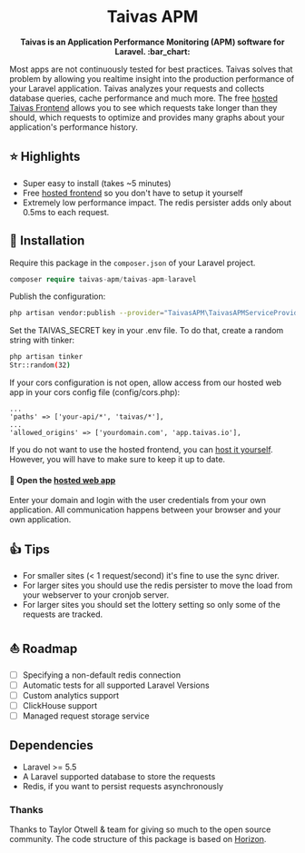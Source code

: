 <h1 align="center">
  Taivas APM
</h1>

<p align="center">
  <strong>Taivas is an Application Performance Monitoring (APM) software for Laravel. :bar_chart:</strong>
</p>

Most apps are not continuously tested for best practices. Taivas solves that problem by allowing you realtime insight into the production performance
of your Laravel application. Taivas analyzes your requests and collects database queries, cache performance and much more. The free [hosted Taivas 
Frontend](https://app.taivas.io) allows you to see which requests take longer than they should,
which requests to optimize and provides many graphs about your application's performance history.

## :star: Highlights
 - Super easy to install (takes ~5 minutes)
 - Free [hosted frontend](https://app.taivas.io) so you don't have to setup it yourself
 - Extremely low performance impact. The redis persister adds only about 0.5ms to each request.


## :rocket: Installation
Require this package in the `composer.json` of your Laravel project.

```php
composer require taivas-apm/taivas-apm-laravel
```

Publish the configuration:

```bash
php artisan vendor:publish --provider="TaivasAPM\TaivasAPMServiceProvider"
```

Set the TAIVAS_SECRET key in your .env file. To do that, create a random string with tinker:

```bash
php artisan tinker
Str::random(32)
```

If your cors configuration is not open, allow access from our hosted web app in your cors config file (config/cors.php):

```
...
'paths' => ['your-api/*', 'taivas/*'],
...
'allowed_origins' => ['yourdomain.com', 'app.taivas.io'],
```

If you do not want to use the hosted frontend, you can [host it yourself](https://github.com/Taivas-APM/taivas-apm-app). However, you will have to make sure to keep it up to date.


#### :rocket: Open the [hosted web app](https://app.taivas.io)
Enter your domain and login with the user credentials from your own application. All communication happens between your browser and your own application.

## :thumbsup: Tips
 - For smaller sites (< 1 request/second) it's fine to use the sync driver.
 - For larger sites you should use the redis persister to move the load from your webserver to your cronjob server.
 - For larger sites you should set the lottery setting so only some of the requests are tracked.

## :sailboat: Roadmap
 * [ ] Specifying a non-default redis connection
 * [ ] Automatic tests for all supported Laravel Versions
 * [ ] Custom analytics support
 * [ ] ClickHouse support
 * [ ] Managed request storage service

## Dependencies
 - Laravel >= 5.5
 - A Laravel supported database to store the requests
 - Redis, if you want to persist requests asynchronously
 

### Thanks
Thanks to Taylor Otwell & team for giving so much to the open source community. The code structure of this package is based on [Horizon](https://github.com/laravel/horizon).
